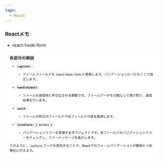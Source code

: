 ```yaml
---
tags:
  - React
---
```


### Reactメモ

- react-hook-form

![gaz](images/スクリーンショット%202025-03-10%2017.11.50.png)

